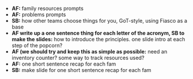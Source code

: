 - **AF:** family resources prompts
- **AF:** problems prompts
- **SB:** how other teams choose things for you, GoT-style, using Fiasco as a base
- **AF write up a one sentence thing for each letter of the acronym, SB to make the slides:** how to introduce the principles. one slide intro at each step of the popcorn?
- **AF (we should try and keep this as simple as possible:** need an inventory counter? some way to track resources used?
- **AF:** one short sentence recap for each fam
- **SB:** make slide for one short sentence recap for each fam
